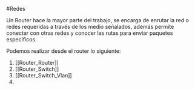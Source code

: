 #Redes 

Un Router hace la mayor parte del trabajo, se encarga de enrutar la red o redes requeridas a través de los medio señalados, además permite conectar con otras redes y conocer las rutas para enviar paquetes específicos.

Podemos realizar desde el router lo siguiente:
1. [[Router_Router]]
2. [[Router_Switch]]
3. [[Router_Switch_Vlan]]
4. 